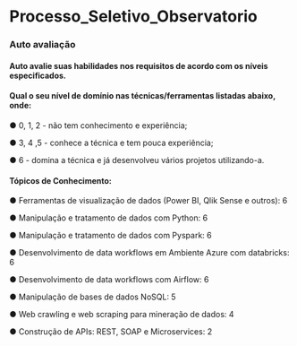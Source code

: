 # Processo_Seletivo_Observatorio

<h3> Auto avaliação  </h3> 
<h4> Auto avalie suas habilidades nos requisitos de acordo com os níveis especificados. </h4>

<h4> Qual o seu nível de domínio nas técnicas/ferramentas listadas abaixo, onde:   </h4>

<p> ● 0, 1, 2 - não tem conhecimento e experiência; </p>
<p> ● 3, 4 ,5 - conhece a técnica e tem pouca experiência; </p>
<p> ● 6 - domina a técnica  e já desenvolveu vários projetos utilizando-a. </p>

<h4> Tópicos de Conhecimento: </h4>
<p> ● Ferramentas de visualização de dados (Power BI, Qlik Sense e outros): 6 </p>
<p> ● Manipulação e tratamento de dados com Python: 6 </p>
<p> ● Manipulação e tratamento de dados com Pyspark: 6 </p> 
<p> ● Desenvolvimento de data workflows em Ambiente Azure com databricks: 6 </p>
<p> ● Desenvolvimento de data workflows com Airflow: 6 </p>
<p> ● Manipulação de bases de dados NoSQL: 5 </p>
<p> ● Web crawling e web scraping para mineração de dados: 4 </p>
<p> ● Construção de APIs: REST, SOAP e Microservices: 2 </p>
